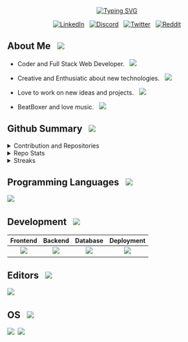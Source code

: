 [//]: # (<div align="center">)
[//]: # (<img src="https://github.com/SiddhantTotade/SiddhantTotade/blob/main/UniQue%20in%20ME%2C%20UniQue%20I%20AM.gif">)
[//]: # (</div>)

[//]: <> (<h1 align="center">Hi <img src="https://user-images.githubusercontent.com/39955420/147578264-bae0526c-028a-49d2-8af8-d08bb4edbd2a.gif" height="30" width="30">, I'm Siddhant Totade </h1>)

<div align="center">

[![Typing SVG](https://readme-typing-svg.demolab.com/?lines=Welcome+to+my+REALM;Hii...+I'm+Siddhant+Totade;&color=ed0950&center=True)](https://git.io/typing-svg)
</div>

<div align="center">
  
[![LinkedIn](https://img.shields.io/badge/linkedin-%230077B5.svg?style=for-the-badge&logo=linkedin&logoColor=white)](https://www.linkedin.com/in/siddhant-totade-0969351b8/) &nbsp; [![Discord](https://img.shields.io/badge/Discord-5865F2?style=for-the-badge&logo=discord&logoColor=white)](https://discord.com/users/455511818190979072) &nbsp; [![Twitter](https://img.shields.io/badge/Twitter-%231DA1F2.svg?style=for-the-badge&logo=Twitter&logoColor=white)](https://twitter.com/Siddhan81961130) &nbsp; [![Reddit](https://img.shields.io/badge/Reddit-FF4500?style=for-the-badge&logo=reddit&logoColor=white)](https://www.reddit.com/user/coldplay_1994)
  
</div>

## About Me &nbsp; <img src="https://user-images.githubusercontent.com/80762775/188285964-2e1367a0-36eb-468a-8687-46e9e2a00d14.png" height="50">

* Coder and Full Stack Web Developer. &nbsp; <img src="https://user-images.githubusercontent.com/80762775/188285271-b8210d6f-5b66-45a8-9290-14d091d8180c.png" height="25">

* Creative and Enthusiatic about new technologies. &nbsp; <img src="https://user-images.githubusercontent.com/80762775/188285572-ecac154d-1320-46b4-ae30-6661f8094926.png" height="25">

* Love to work on new ideas and projects. &nbsp; <img src="https://user-images.githubusercontent.com/80762775/188285663-929ad4d1-6dc3-44d5-b157-da2b7339750c.png" height="28">

* BeatBoxer and love music. &nbsp; <img src="https://user-images.githubusercontent.com/80762775/188285849-4932ae19-731d-4f40-ad7b-28d5879f790a.png" height="28">

## Github Summary &nbsp; <img src="https://user-images.githubusercontent.com/80762775/188301483-776e696c-4a97-48f9-a124-61681df4c617.png" height="30">
<details>
    <summary>Contribution and Repositories</summary>
<div align="center">

[![image](https://github.com/SiddhantTotade/SiddhantTotade/blob/main/profile-summary-card-output/2077/0-profile-details.svg)](https://github.com/vn7n24fzkq/github-profile-summary-cards)
</details>

<details>
    <summary>Repo Stats</summary>
<div align="center">
  
[![image](https://github.com/SiddhantTotade/SiddhantTotade/blob/main/profile-summary-card-output/2077/1-repos-per-language.svg)](https://github.com/vn7n24fzkq/github-profile-summary-cards) [![image](https://github.com/SiddhantTotade/SiddhantTotade/blob/main/profile-summary-card-output/2077/2-most-commit-language.svg)](https://github.com/vn7n24fzkq/github-profile-summary-cards)
[![image](https://github.com/SiddhantTotade/SiddhantTotade/blob/main/profile-summary-card-output/2077/3-stats.svg)](https://github.com/vn7n24fzkq/github-profile-summary-cards) [![image](https://github.com/SiddhantTotade/SiddhantTotade/blob/main/profile-summary-card-output/2077/4-productive-time.svg)](https://github.com/vn7n24fzkq/github-profile-summary-cards)
</div>
</details>

<details>
    <summary>Streaks</summary>
<div align="center">
  
  [![GitHub Streak](https://github-readme-streak-stats.herokuapp.com?user=SiddhantTotade&&background=141321&ring=ed0950&fire=ed0950&currStreakNum=fffb00&sideNums=8103ff&currStreakLabel=fffb00&sideLabels=00fc0d&border=141321&stroke=00a0fc&dates=ffffff)](https://git.io/streak-stats)

</div>
</details>
</div>

## Programming Languages &nbsp; <img src="https://user-images.githubusercontent.com/80762775/188300871-e5a651dc-5686-4130-9cde-91ccf099de95.png" height="30">

<img src="https://skillicons.dev/icons?i=c,cpp,java,python" height="35"/>

## Development &nbsp; <img src="https://user-images.githubusercontent.com/80762775/188300932-782b8461-34be-42c3-a2aa-1df9ab8e5b10.png" height="30">

| Frontend | Backend | Database | Deployment |
| :---: | :---: | :---: |  :---: |
| <img src="https://skillicons.dev/icons?i=html,css,js,bootstrap,react,redux,tailwind,jquery,materialui" height="35"/> | <img src="https://skillicons.dev/icons?i=django,php,nodejs" height="35"/> | <img src="https://skillicons.dev/icons?i=mysql,sqlite,mongodb" height="35"/> | <img src="https://skillicons.dev/icons?i=heroku,netlify,github,firebase,docker" height="35"/> |


[//]:  # (* ***Frontend***) 
[//]:  # (  # <img src="https://skillicons.dev/icons?i=html,css,js,bootstrap,react,redux,tailwind,jquery,materialui" height="35"/>)

[//]:  # (* ***Backend***)
[//]:  # ( # <img src="https://skillicons.dev/icons?i=django,php,nodejs" height="35"/>)

[//]:  # (* ***Database***)
[//]:  # ( # <img src="https://skillicons.dev/icons?i=mysql,sqlite,mongodb" height="35"/>)
     
[//]:  # (* ***Deployment***)
[//]:  # ( # <img src="https://skillicons.dev/icons?i=heroku,netlify,github,firebase,docker" height="35"/>)

## Editors &nbsp; <img src="https://user-images.githubusercontent.com/80762775/188301014-bdb27d4c-945c-4cee-872b-41035372986d.png" height="25">

<img src="https://skillicons.dev/icons?i=vscode,vim,bash" height="37"/>

## OS &nbsp; <img src="https://user-images.githubusercontent.com/80762775/188301066-71f97fd4-c87a-4e5e-bf94-50df74ec7ebd.png" height="25">

<img src="https://user-images.githubusercontent.com/80762775/188300577-57f18d99-033e-4d84-bd83-6b71d9852336.png" height="37"> &nbsp;<img src="https://skillicons.dev/icons?i=linux" height="37"/>

<div align="center">

</div>
